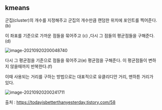 ## kmeans

군집(cluster)의 개수를 지정해주고 군집의 개수만큼 랜덤한 위치에 포인트를 찍어준다.(b)

이 좌표를 기준으로 가까운 점들을 묶어주고 (c) ,다시 그 점들의 평균점들을 구해준다.(d)

![image-20210920200048740](C:/Users/NaEunSu/AppData/Roaming/Typora/typora-user-images/image-20210920200048740.png)

다시 그 평균점을 기준으로 점들을 묶어주고(e) 평균점을 구해준다. 이 평균점들이 변하지 않을때까지 반복한다.(f)



이때 사용되는 거리를 구하는 방법으로는 대표적으로 유클리디안 거리, 맨하튼 거리가 있다.

![image-20210920200241711](C:/Users/NaEunSu/AppData/Roaming/Typora/typora-user-images/image-20210920200241711.png)

출처 : https://todayisbetterthanyesterday.tistory.com/58



